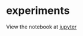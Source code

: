 # experiments

View the notebook at [jupyter](https://nbviewer.org/github/34KeS4sdzhmBhuZd/experiments/blob/main/bmf.ipynb)
